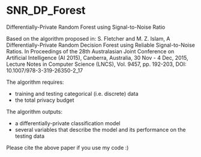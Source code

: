 # SNR_DP_Forest
Differentially-Private Random Forest using Signal-to-Noise Ratio

Based on the algorithm proposed in: 
S. Fletcher and M. Z. Islam, A Differentially-Private Random Decision Forest using Reliable Signal-to-Noise Ratios. In Proceedings of the 28th Australasian Joint Conference on Artificial Intelligence (AI 2015), Canberra, Australia, 30 Nov - 4 Dec, 2015, 
Lecture Notes in Computer Science (LNCS),  Vol. 9457, pp. 192-203, DOI: 10.1007/978-3-319-26350-2_17

The algorithm requires:

- training and testing categorical (i.e. discrete) data
- the total privacy budget

The algorithm outputs:

- a differentially-private classification model
- several variables that describe the model and its performance on the testing data

Please cite the above paper if you use my code :)
